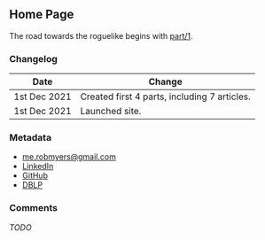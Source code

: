 ## Home Page

The road towards the roguelike begins with [part/1](part/1).

### Changelog

| Date | Change |
| ------- | ---------- |
| 1st Dec 2021 | Created first 4 parts, including 7 articles.
| 1st Dec 2021 | Launched site.

### Metadata

- [me.robmyers@gmail.com](mailto:me.robmyers@gmail.com)
- [LinkedIn](https://www.linkedin.com/in/robert-myers-4822ab18a/)
- [GitHub](https://github.com/rob-myers)
- [DBLP](https://dblp.org/pid/81/8748.html)

### Comments

_TODO_
